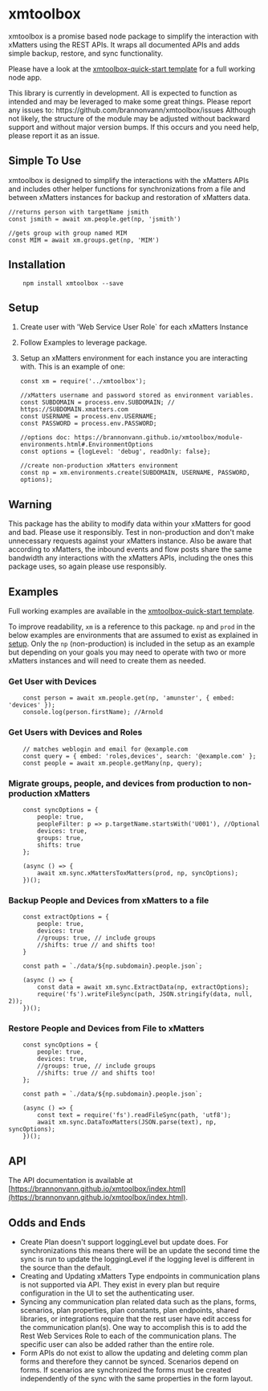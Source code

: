 # xmtoolbox

xmtoolbox is a promise based node package to simplify the interaction with xMatters using the REST APIs. It wraps all documented APIs and adds simple backup, restore, and sync functionality.

Please have a look at the [xmtoolbox-quick-start template](https://github.com/brannonvann/xmtoolbox-quick-start) for a full working node app.

<aside class="notice">
This library is currently in development. All is expected to function as intended and may be leveraged to make some great things. Please report any issues to: https://github.com/brannonvann/xmtoolbox/issues Although not likely, the structure of the module may be adjusted without backward support and without major version bumps. If this occurs and you need help, please report it as an issue.
</aside>

## Simple To Use

xmtoolbox is designed to simplify the interactions with the xMatters APIs and includes other helper functions for synchronizations from a file and between xMatters instances for backup and restoration of xMatters data.

    //returns person with targetName jsmith
    const jsmith = await xm.people.get(np, 'jsmith')

    //gets group with group named MIM
    const MIM = await xm.groups.get(np, 'MIM')

## Installation

        npm install xmtoolbox --save

## Setup

1.  Create user with 'Web Service User Role` for each xMatters Instance
2.  Follow Examples to leverage package.
3.  Setup an xMatters environment for each instance you are interacting with. This is an example of one:

        const xm = require('../xmtoolbox');

        //xMatters username and password stored as environment variables.
        const SUBDOMAIN = process.env.SUBDOMAIN; // https://SUBDOMAIN.xmatters.com
        const USERNAME = process.env.USERNAME;
        const PASSWORD = process.env.PASSWORD;

        //options doc: https://brannonvann.github.io/xmtoolbox/module-environments.html#.EnvironmentOptions
        const options = {logLevel: 'debug', readOnly: false};  

        //create non-production xMatters environment
        const np = xm.environments.create(SUBDOMAIN, USERNAME, PASSWORD, options);

## Warning

This package has the ability to modify data within your xMatters for good and bad. Please use it responsibly. Test in non-production and don't make unnecessary requests against your xMatters instance. Also be aware that according to xMatters, the inbound events and flow posts share the same bandwidth any interactions with the xMatters APIs, including the ones this package uses, so again please use responsibly.

## Examples

Full working examples are available in the [xmtoolbox-quick-start template](https://github.com/brannonvann/xmtoolbox-quick-start).

To improve readability, `xm` is a reference to this package. `np` and `prod` in the below examples are environments that are assumed to exist as explained in [setup](#setup). Only the `np` (non-production) is included in the setup as an example but depending on your goals you may need to operate with two or more xMatters instances and will need to create them as needed.


### Get User with Devices

        const person = await xm.people.get(np, 'amunster', { embed: 'devices' });
        console.log(person.firstName); //Arnold

### Get Users with Devices and Roles

        // matches weblogin and email for @example.com
        const query = { embed: 'roles,devices', search: '@example.com' };
        const people = await xm.people.getMany(np, query);


### Migrate groups, people, and devices from production to non-production xMatters

        const syncOptions = {
            people: true,
            peopleFilter: p => p.targetName.startsWith('U001'), //Optional
            devices: true,
            groups: true,
            shifts: true
        };

        (async () => {
            await xm.sync.xMattersToxMatters(prod, np, syncOptions);
        })();

### Backup People and Devices from xMatters to a file

        const extractOptions = {
            people: true,
            devices: true
            //groups: true, // include groups 
            //shifts: true // and shifts too! 
        }

        const path = `./data/${np.subdomain}.people.json`;

        (async () => {
            const data = await xm.sync.ExtractData(np, extractOptions);
            require('fs').writeFileSync(path, JSON.stringify(data, null, 2));
        })();

### Restore People and Devices from File to xMatters

        const syncOptions = {
            people: true,
            devices: true,
            //groups: true, // include groups 
            //shifts: true // and shifts too! 
        };

        const path = `./data/${np.subdomain}.people.json`;

        (async () => {
            const text = require('fs').readFileSync(path, 'utf8');
            await xm.sync.DataToxMatters(JSON.parse(text), np, syncOptions);
        })();


## API

The API documentation is available at [https://brannonvann.github.io/xmtoolbox/index.html](https://brannonvann.github.io/xmtoolbox/index.html).

## Odds and Ends

- Create Plan doesn't support loggingLevel but update does. For synchronizations this means there will be an update the second time the sync is run to update the loggingLevel if the logging level is different in the source than the default.
- Creating and Updating xMatters Type endpoints in communication plans is not supported via API. They exist in every plan but require configuration in the UI to set the authenticating user.
- Syncing any communication plan related data such as the plans, forms, scenarios, plan properties, plan constants, plan endpoints, shared libraries, or integrations require that the rest user have edit access for the communication plan(s). One way to accomplish this is to add the Rest Web Services Role to each of the communication plans. The specific user can also be added rather than the entire role.
- Form APIs do not exist to allow the updating and deleting comm plan forms and therefore they cannot be synced. Scenarios depend on forms. If scenarios are synchronized the forms must be created independently of the sync with the same properties in the form layout.
